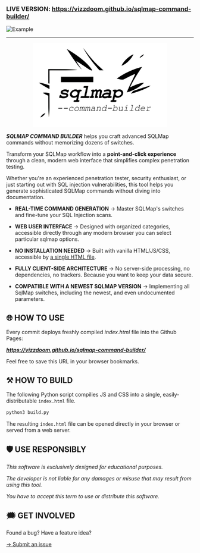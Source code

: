 ### LIVE VERSION: <https://vizzdoom.github.io/sqlmap-command-builder/>

![Example](docs/example.png)

---

<p align="center">
  <picture>
    <source media="(prefers-color-scheme: dark)" srcset="./docs/logo-dark.png">
    <img height=225 alt="SQLMAP COMMAND BUILDER" src="./docs/logo-light.png">
  </picture>
</p>

***SQLMAP COMMAND BUILDER*** helps you craft advanced SQLMap commands without memorizing dozens of switches.

Transform your SQLMap workflow into a **point-and-click experience** through a clean, modern web interface that simplifies complex penetration testing.

Whether you're an experienced penetration tester, security enthusiast, or just starting out with SQL injection vulnerabilities, this tool helps you generate sophisticated SQLMap commands without diving into documentation.

- **REAL-TIME COMMAND GENERATION** → Master SQLMap's switches and fine-tune your SQL Injection scans.

- **WEB USER INTERFACE** → Designed with organized categories, accessible directly through any modern browser you can select particular sqlmap options.

- **NO INSTALLATION NEEDED** → Built with vanilla HTML/JS/CSS, accessible by [a single HTML file](https://vizzdoom.github.io/sqlmap-command-builder/).

- **FULLY CLIENT-SIDE ARCHITECTURE** → No server-side processing, no dependencies, no trackers. Because you want to keep your data secure.

- **COMPATIBLE WITH A NEWEST SQLMAP VERSION** → Implementing all SqlMap switches, including the newest, and even undocumented parameters.

## 🌐 HOW TO USE
Every commit deploys freshly compiled *index.html* file into the Github Pages:

***https://vizzdoom.github.io/sqlmap-command-builder/***

Feel free to save this URL in your browser bookmarks.

## ⚒️ HOW TO BUILD

The following Python script compilies JS and CSS into a single, easily-distributable `index.html` file. 


```bash
python3 build.py
```

The resulting `index.html` file can be opened directly in your browser or served from a web server. 

## 🛡️ USE RESPONSIBLY

_This software is exclusively designed for educational purposes._

_The developer is not liable for any damages or misuse that may result from using this tool._

_You have to accept this term to use or distribute this software._

## 🗯️ GET INVOLVED

Found a bug? Have a feature idea? 

[→ Submit an issue](https://github.com/vizzdoom/sqlmap-command-builder/issues/new)